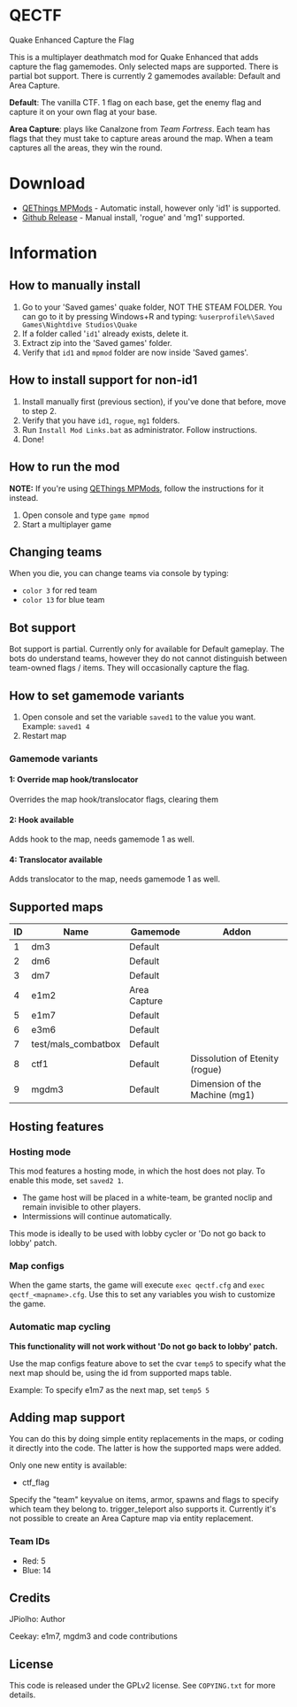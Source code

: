 # QECTF
Quake Enhanced Capture the Flag

This is a multiplayer deathmatch mod for Quake Enhanced that adds capture the flag gamemodes.
Only selected maps are supported. There is partial bot support.
There is currently 2 gamemodes available: Default and Area Capture.

**Default**: The vanilla CTF. 1 flag on each base, get the enemy flag and capture it on your own flag at your base.

**Area Capture**: plays like Canalzone from _Team Fortress_. Each team has flags that they must take to capture areas around the map. When a team captures all the areas, they win the round.

# Download
* [QEThings MPMods](https://mpmods.qethings.xyz) - Automatic install, however only 'id1' is supported.
* [Github Release](https://github.com/jpiolho/QECTF/releases/latest) - Manual install, 'rogue' and 'mg1' supported.

# Information
## How to manually install
1. Go to your 'Saved games' quake folder, NOT THE STEAM FOLDER. You can go to it by pressing Windows+R and typing: `%userprofile%\Saved Games\Nightdive Studios\Quake`
2. If a folder called '`id1`' already exists, delete it.
3. Extract zip into the 'Saved games' folder.
4. Verify that `id1` and `mpmod` folder are now inside 'Saved games'.

## How to install support for non-id1
1. Install manually first (previous section), if you've done that before, move to step 2.
2. Verify that you have `id1`, `rogue`, `mg1` folders.
3. Run `Install Mod Links.bat` as administrator. Follow instructions.
4. Done!
## How to run the mod
**NOTE:** If you're using [QEThings MPMods](https://mpmods.qethings.xyz), follow the instructions for it instead.

1. Open console and type `game mpmod`
2. Start a multiplayer game

## Changing teams
When you die, you can change teams via console by typing:
* `color 3` for red team
* `color 13` for blue team

## Bot support
Bot support is partial. Currently only for available for Default gameplay. The bots do understand teams, however they do not cannot distinguish between team-owned flags / items.
They will occasionally capture the flag.

## How to set gamemode variants
1. Open console and set the variable `saved1` to the value you want. Example: `saved1 4`
2. Restart map

### Gamemode variants
#### 1: Override map hook/translocator
Overrides the map hook/translocator flags, clearing them
#### 2: Hook available
Adds hook to the map, needs gamemode 1 as well.
#### 4: Translocator available
Adds translocator to the map, needs gamemode 1 as well.

## Supported maps
| ID | Name                | Gamemode     | Addon                          |
|----|---------------------|--------------|--------------------------------|
| 1  | dm3                 | Default      |                                |
| 2  | dm6                 | Default      |                                |
| 3  | dm7                 | Default      |                                |
| 4  | e1m2                | Area Capture |                                |
| 5  | e1m7                | Default      |                                |
| 6  | e3m6                | Default      |                                |
| 7  | test/mals_combatbox | Default      |                                |
| 8  | ctf1                | Default      | Dissolution of Etenity (rogue) |
| 9  | mgdm3               | Default      | Dimension of the Machine (mg1) |

## Hosting features

### Hosting mode
This mod features a hosting mode, in which the host does not play.
To enable this mode, set `saved2 1`.

* The game host will be placed in a white-team, be granted noclip and remain invisible to other players.
* Intermissions will continue automatically.

This mode is ideally to be used with lobby cycler or 'Do not go back to lobby' patch.

### Map configs
When the game starts, the game will execute `exec qectf.cfg` and `exec qectf_<mapname>.cfg`. Use this to set any variables you wish to customize the game.

### Automatic map cycling
**This functionality will not work without 'Do not go back to lobby' patch.**

Use the map configs feature above to set the cvar `temp5` to specify what the next map should be, using the id from supported maps table.

Example: To specify e1m7 as the next map, set `temp5 5`


## Adding map support
You can do this by doing simple entity replacements in the maps, or coding it directly into the code. The latter is how the supported maps were added.

Only one new entity is available:
* ctf_flag

Specify the "team" keyvalue on items, armor, spawns and flags to specify which team they belong to. trigger_teleport also supports it.
Currently it's not possible to create an Area Capture map via entity replacement.

### Team IDs
* Red: 5
* Blue: 14

## Credits
JPiolho: Author

Ceekay: e1m7, mgdm3 and code contributions

## License
This code is released under the GPLv2 license. See `COPYING.txt` for more details.